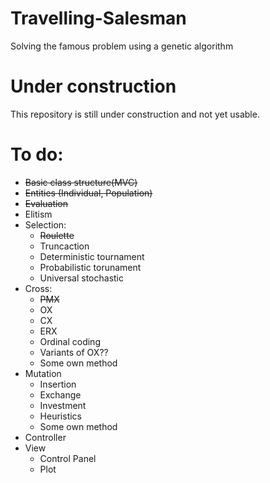 # Travelling-Salesman
Solving the famous problem using a genetic algorithm

# Under construction
This repository is still under construction and not yet usable.

# To do:
- ~~Basic class structure(MVC)~~
- ~~Entities (Individual, Population)~~
- ~~Evaluation~~
- Elitism
- Selection:
  - ~~Roulette~~ 
  - Truncaction
  - Deterministic tournament
  - Probabilistic torunament
  - Universal stochastic
- Cross:
  - ~~PMX~~
  - OX
  - CX
  - ERX
  - Ordinal coding
  - Variants of OX??
  - Some own method
- Mutation
  - Insertion
  - Exchange
  - Investment
  - Heuristics
  - Some own method
- Controller
- View
  - Control Panel
  - Plot
